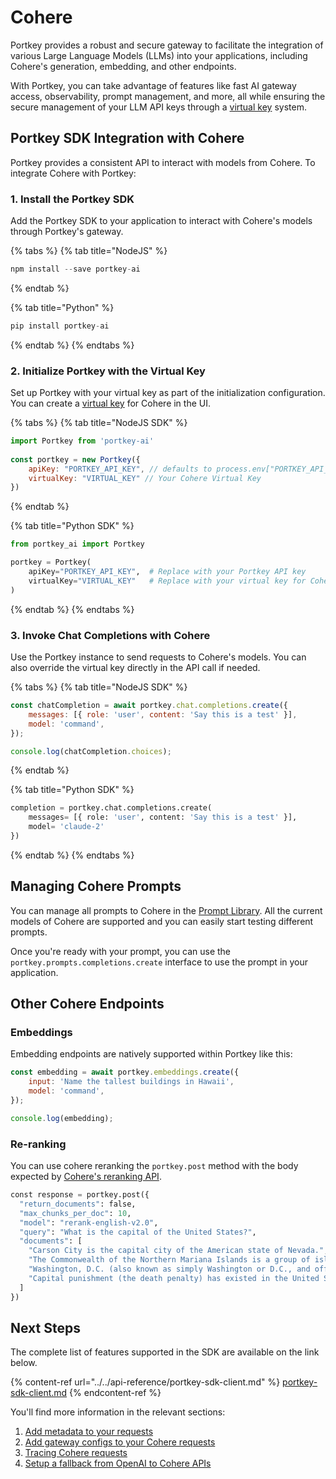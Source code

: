 # Cohere

Portkey provides a robust and secure gateway to facilitate the integration of various Large Language Models (LLMs) into your applications, including Cohere's generation, embedding, and other endpoints.

With Portkey, you can take advantage of features like fast AI gateway access, observability, prompt management, and more, all while ensuring the secure management of your LLM API keys through a [virtual key](../../product/ai-gateway-streamline-llm-integrations/virtual-keys.md) system.

## Portkey SDK Integration with Cohere

Portkey provides a consistent API to interact with models from Cohere. To integrate Cohere with Portkey:

### **1. Install the Portkey SDK**

Add the Portkey SDK to your application to interact with Cohere's models through Portkey's gateway.

{% tabs %}
{% tab title="NodeJS" %}
```javascript
npm install --save portkey-ai
```
{% endtab %}

{% tab title="Python" %}
```python
pip install portkey-ai
```
{% endtab %}
{% endtabs %}

### **2. Initialize Portkey with the Virtual Key**

Set up Portkey with your virtual key as part of the initialization configuration. You can create a [virtual key](../../product/ai-gateway-streamline-llm-integrations/virtual-keys.md) for Cohere in the UI.

{% tabs %}
{% tab title="NodeJS SDK" %}
```javascript
import Portkey from 'portkey-ai'
 
const portkey = new Portkey({
    apiKey: "PORTKEY_API_KEY", // defaults to process.env["PORTKEY_API_KEY"]
    virtualKey: "VIRTUAL_KEY" // Your Cohere Virtual Key
})
```
{% endtab %}

{% tab title="Python SDK" %}
```python
from portkey_ai import Portkey

portkey = Portkey(
    apiKey="PORTKEY_API_KEY",  # Replace with your Portkey API key
    virtualKey="VIRTUAL_KEY"   # Replace with your virtual key for Cohere
)
```
{% endtab %}
{% endtabs %}

### **3. Invoke Chat Completions with Cohere**&#x20;

Use the Portkey instance to send requests to Cohere's models. You can also override the virtual key directly in the API call if needed.

{% tabs %}
{% tab title="NodeJS SDK" %}
```javascript
const chatCompletion = await portkey.chat.completions.create({
    messages: [{ role: 'user', content: 'Say this is a test' }],
    model: 'command',
});

console.log(chatCompletion.choices);
```
{% endtab %}

{% tab title="Python SDK" %}
```python
completion = portkey.chat.completions.create(
    messages= [{ role: 'user', content: 'Say this is a test' }],
    model= 'claude-2'
})
```
{% endtab %}
{% endtabs %}

## Managing Cohere Prompts

You can manage all prompts to Cohere in the [Prompt Library](../../product/prompt-library.md). All the current models of Cohere are supported and you can easily start testing different prompts.

Once you're ready with your prompt, you can use the `portkey.prompts.completions.create` interface to use the prompt in your application.

## Other Cohere Endpoints

### Embeddings

Embedding endpoints are natively supported within Portkey like this:

```javascript
const embedding = await portkey.embeddings.create({
    input: 'Name the tallest buildings in Hawaii',
    model: 'command',
});

console.log(embedding);
```

### Re-ranking

You can use cohere reranking the `portkey.post` method with the body expected by [Cohere's reranking API](https://docs.cohere.com/reference/rerank-1).

```python
const response = portkey.post({
  "return_documents": false,
  "max_chunks_per_doc": 10,
  "model": "rerank-english-v2.0",
  "query": "What is the capital of the United States?",
  "documents": [
    "Carson City is the capital city of the American state of Nevada.",
    "The Commonwealth of the Northern Mariana Islands is a group of islands in the Pacific Ocean. Its capital is Saipan.",
    "Washington, D.C. (also known as simply Washington or D.C., and officially as the District of Columbia) is the capital of the United States. It is a federal district.",
    "Capital punishment (the death penalty) has existed in the United States since beforethe United States was a country. As of 2017, capital punishment is legal in 30 of the 50 states."
  ]
})
```

## Next Steps

The complete list of features supported in the SDK are available on the link below.

{% content-ref url="../../api-reference/portkey-sdk-client.md" %}
[portkey-sdk-client.md](../../api-reference/portkey-sdk-client.md)
{% endcontent-ref %}

You'll find more information in the relevant sections:

1. [Add metadata to your requests](../../product/observability-modern-monitoring-for-llms/metadata.md)
2. [Add gateway configs to your Cohere requests](../../product/ai-gateway-streamline-llm-integrations/configs.md)
3. [Tracing Cohere requests](../../product/observability-modern-monitoring-for-llms/traces.md)
4. [Setup a fallback from OpenAI to Cohere APIs](../../product/ai-gateway-streamline-llm-integrations/fallbacks.md)
